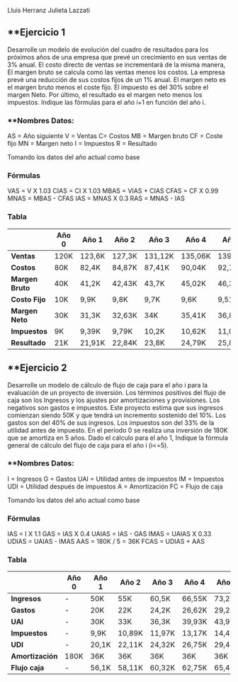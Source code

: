 Lluis Herranz
Julieta Lazzati
## **Ejercicio 1

Desarrolle un modelo de evolución del cuadro de resultados para los próximos años de una empresa que prevé un crecimiento en sus ventas de 3% anual. El costo directo de ventas se incrementará de la misma manera, El margen bruto se calcula como las ventas menos los costos. La empresa prevé una reducción de sus costos fijos de un 1% anual. El margen neto es el margen bruto menos el coste fijo. El impuesto es del 30% sobre el margen Neto. Por último, el resultado es el margen neto menos los impuestos. Indique las fórmulas para el año i+1 en función del año i.

### **Nombres Datos:
AS = Año siguiente
V = Ventas 
C= Costos
MB = Margen bruto 
CF = Coste fijo 
MN = Margen neto 
I = Impuestos 
R = Resultado 

Tomando los datos del año actual como base

### **Fórmulas**
VAS = V X 1.03
CIAS = CI X 1.03
MBAS = VIAS + CIAS 
CFAS = CF X 0.99
MNAS = MBAS - CFAS
IAS = MNAS X 0.3
RAS = MNAS - IAS

### **Tabla**

|                  | **Año 0** | **Año 1** | **Año 2** | **Año 3** | **Año 4** | **Año 5** |
| ---------------- | --------- | --------- | --------- | --------- | --------- | --------- |
| **Ventas**       | 120K      | 123,6K    | 127,3K    | 131,12K   | 135,06K   | 139,11K   |
| **Costos**       | 80K       | 82,4K     | 84,87K    | 87,41K    | 90,04K    | 92,74K    |
| **Margen Bruto** | 40K       | 41,2K     | 42,43K    | 43,7K     | 45,02K    | 46,37K    |
| **Costo Fijo**   | 10K       | 9,9K      | 9,8K      | 9,7K      | 9,6K      | 9,51K     |
| **Margen Neto**  | 30K       | 31,3K     | 32,63K    | 34K       | 35,41K    | 36,86K    |
| **Impuestos**    | 9K        | 9,39K     | 9,79K     | 10,2K     | 10,62K    | 11,05K    |
| **Resultado**    | 21K       | 21,91K    | 22,84K    | 23,8K     | 24,79K    | 25,8K     |

## **Ejercicio 2

Desarrolle un modelo de cálculo de flujo de caja para el año i para la evaluación de un proyecto de inversión. Los términos positivos del flujo de caja son los Ingresos y los ajustes por amortizaciones y provisiones. Los negativos son gastos e impuestos. Este proyecto estima que sus ingresos comienzan siendo 50K y que tendrá un incremento sostenido del 10%. Los gastos son del 40% de sus ingresos. Los impuestos son del 33% de la utilidad antes de impuesto. En el período 0 se realiza una inversión de 180K que se amortiza en 5 años. Dado el cálculo para el año 1, Indique la fórmula general de cálculo del flujo de caja para el año i (i<=5).

### **Nombres Datos:
I = Ingresos 
G = Gastos 
UAI = Utilidad antes de impuestos 
IM = Impuestos
UDI = Utilidad después de impuestos 
A = Amortización 
FC = Flujo de caja 

Tomando los datos del año actual como base

### **Fórmulas**
IAS = I X 1.1 
GAS = IAS X 0.4 
UAIAS = IAS - GAS 
IMAS = UAIAS X 0.33
UDIAS = UAIAS - IMAS
AAS = 180K / 5 = 36K
FCAS = UDIAS + AAS

### **Tabla**

|                  | **Año 0** | **Año 1** | **Año 2** | **Año 3** | **Año 4** | **Año 5** |
| ---------------- | --------- | --------- | --------- | --------- | --------- | --------- |
| **Ingresos**     | -         | 50K       | 55K       | 60,5K     | 66,55K    | 73,2K     |
| **Gastos**       | -         | 20K       | 22K       | 24,2K     | 26,62K    | 29,28K    |
| **UAI**          | -         | 30K       | 33K       | 36,3K     | 39,93K    | 43,92K    |
| **Impuestos**    | -         | 9,9K      | 10,89K    | 11,97K    | 13,17K    | 14,49K    |
| **UDI**          | -         | 20,1K     | 22,11K    | 24,32K    | 26,75K    | 29,42K    |
| **Amortización** | 180K      | 36K       | 36K       | 36K       | 36K       | 36K       |
| **Flujo caja**   | -         | 56,1K     | 58,11K    | 60,32K    | 62,75K    | 65,42K    |







